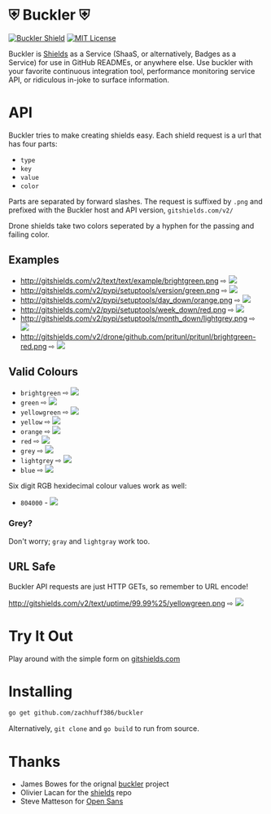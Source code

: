 # ⛨ Buckler ⛨

[![Buckler Shield](http://gitshields.com/v2/text/use/buckler/blue.png)](http://buckler.repl.ca)
[![MIT License](http://gitshields.com/v2/text/license/MIT/red.png)](LICENSE)

Buckler is [Shields](https://github.com/badges/shields) as a Service (ShaaS, or alternatively, Badges as a Service)
for use in GitHub READMEs, or anywhere else. Use buckler with your favorite continuous integration tool, performance
monitoring service API, or ridiculous in-joke to surface information.

# API

Buckler tries to make creating shields easy. Each shield request is a url that has four parts:
- `type`
- `key`
- `value`
- `color`

Parts are separated by forward slashes. The request is suffixed by `.png` and prefixed with the Buckler host and API version, `gitshields.com/v2/`

Drone shields take two colors seperated by a hyphen for the passing and failing color.

## Examples

- http://gitshields.com/v2/text/text/example/brightgreen.png ⇨ ![](http://gitshields.com/v2/text/text/example/brightgreen.png)
- http://gitshields.com/v2/pypi/setuptools/version/green.png ⇨ ![](http://gitshields.com/v2/pypi/setuptools/version/green.png)
- http://gitshields.com/v2/pypi/setuptools/day_down/orange.png ⇨ ![](http://gitshields.com/v2/pypi/setuptools/day_down/orange.png)
- http://gitshields.com/v2/pypi/setuptools/week_down/red.png ⇨ ![](http://gitshields.com/v2/pypi/setuptools/week_down/red.png)
- http://gitshields.com/v2/pypi/setuptools/month_down/lightgrey.png ⇨ ![](http://gitshields.com/v2/pypi/setuptools/month_down/lightgrey.png)
- http://gitshields.com/v2/drone/github.com/pritunl/pritunl/brightgreen-red.png ⇨ ![](http://gitshields.com/v2/drone/github.com/pritunl/pritunl/brightgreen-red.png)

## Valid Colours

- `brightgreen` ⇨ ![](http://gitshields.com/v2/text/colour/brightgreen/brightgreen.png)
- `green` ⇨ ![](http://gitshields.com/v2/text/colour/green/green.png)
- `yellowgreen` ⇨ ![](http://gitshields.com/v2/text/colour/yellowgreen/yellowgreen.png)
- `yellow` ⇨ ![](http://gitshields.com/v2/text/colour/yellow/yellow.png)
- `orange` ⇨ ![](http://gitshields.com/v2/text/colour/orange/orange.png)
- `red` ⇨ ![](http://gitshields.com/v2/text/colour/red/red.png)
- `grey` ⇨ ![](http://gitshields.com/v2/text/colour/grey/grey.png)
- `lightgrey` ⇨ ![](http://gitshields.com/v2/text/colour/lightgrey/lightgrey.png)
- `blue` ⇨ ![](http://gitshields.com/v2/text/colour/blue/blue.png)

Six digit RGB hexidecimal colour values work as well:

- `804000` - ![](http://gitshields.com/v2/text/colour/brown/804000.png)

### Grey?

Don't worry; `gray` and `lightgray` work too.

## URL Safe

Buckler API requests are just HTTP GETs, so remember to URL encode!

http://gitshields.com/v2/text/uptime/99.99%25/yellowgreen.png ⇨ ![](http://gitshields.com/v2/text/uptime/99.99%25/yellowgreen.png)

# Try It Out

Play around with the simple form on [gitshields.com](http://gitshields.com/)

# Installing

```bash
go get github.com/zachhuff386/buckler
```

Alternatively, `git clone` and `go build` to run from source.

# Thanks

- James Bowes for the orignal [buckler](https://github.com/badges/buckler) project
- Olivier Lacan for the [shields](https://github.com/badges/shields) repo
- Steve Matteson for [Open Sans](http://opensans.com/)
